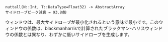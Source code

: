 ```
nuttall(N::Int, T::DataType=Float32) -> AbstractArray
サイドローブピーク減衰 = 93.8dB
```

ウィンドウは、最大サイドローブが最小化されるという意味で最小です。このウィンドウの係数は、blackmanharrisで計算されたブラックマン-ハリスウィンドウの係数とは異なり、わずかに低いサイドローブを生成します。
